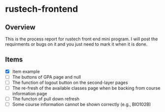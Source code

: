 # rustech-frontend

## Overview
This is the process report for rustech front end mini program. I will post the requirments or bugs on it and you just need to mark it when it is done. 

## Items

- [x] Item example
- [ ] The buttons of GPA page and null
- [ ] The function of logout button on the second-layer pages
- [ ] The re-fresh of the available classes page when be backing from course information page
- [ ] The functon of pull down refresh
- [ ] Some course information cannot be shown correctly (e.g., BIO102B)

